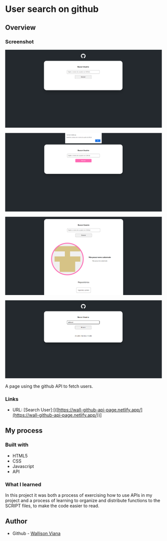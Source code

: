 # User search on github


## Overview

### Screenshot

![](./src/screenshots/screenshot-1.png)

![](./src/screenshots/screenshot-2.png)

![](./src/screenshots/screenshot-3.png)

![](./src/screenshots/screenshot-4.png)

A page using the github API to fetch users.

### Links

- URL: [Search User]:[([https://wall-github-api-page.netlify.app/](https://wall-github-api-page.netlify.app/))]

## My process

### Built with

- HTML5
- CSS
- Javascript
- API

### What I learned

In this project it was both a process of exercising how to use APIs in my project and a process of learning to organize and distribute functions to the SCRIPT files, to make the code easier to read.

## Author

- Github - [Wallison Viana](https://github.com/7Wall)
